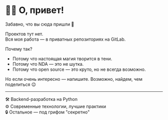 # 🤷‍♂️ О, привет!

Забавно, что вы сюда пришли 🙂

Проектов тут нет.  
Вся моя работа — в приватных репозиториях на GitLab.

Почему так?
- Потому что настоящая магия творится в тени.
- Потому что NDA — это не шутка.
- Потому что open source — это круто, но не всегда возможно.

Но если очень интересно — напишите. Возможно, найдем, чем поделиться 😉

---

🛠️ Backend-разработка на Python  
⚙️ Современные технологии, лучшие практики  
🔒 Остальное — под грифом "секретно"
